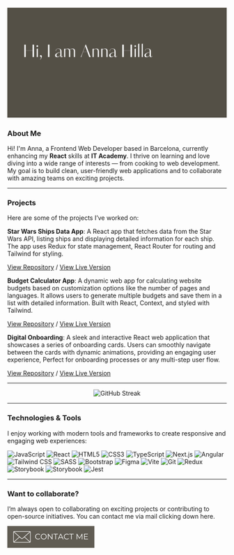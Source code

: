 ![banner](./assets/banner.png)

### About Me

Hi! I'm Anna, a Frontend Web Developer based in Barcelona, currently enhancing my **React** skills at **IT Academy**. I thrive on learning and love diving into a wide range of interests — from cooking to web development. My goal is to build clean, user-friendly web applications and to collaborate with amazing teams on exciting projects.

<hr>

### Projects

Here are some of the projects I’ve worked on:

**Star Wars Ships Data App**: A React app that fetches data from the Star Wars API, listing ships and displaying detailed information for each ship. The app uses Redux for state management, React Router for routing and Tailwind for styling.

<a href="https://github.com/annahilla/7-Star-Wars-Guide">View Repository</a> / <a href="https://star-wars-starship-explorer.vercel.app/">View Live Version</a>

**Budget Calculator App**: A dynamic web app for calculating website budgets based on customization options like the number of pages and languages. It allows users to generate multiple budgets and save them in a list with detailed information. Built with React, Context, and styled with Tailwind.

<a href="https://github.com/annahilla/6-Budget-App">View Repository</a> / <a href="https://web-budget-calculator.vercel.app">View Live Version</a>

**Digital Onboarding**: A sleek and interactive React web application that showcases a series of onboarding cards. Users can smoothly navigate between the cards with dynamic animations, providing an engaging user experience, Perfect for onboarding processes or any multi-step user flow.

<a href="https://github.com/annahilla/5-Digital-Onboarding">View Repository</a> / <a href="https://digital-onboarding.vercel.app">View Live Version</a>

<hr>

<div align="center">
    <img src="https://streak-stats.demolab.com?user=annahilla&theme=graywhite" alt="GitHub Streak" />
</div>

<hr>

### Technologies & Tools

I enjoy working with modern tools and frameworks to create responsive and engaging web experiences:

<p align="left">
  <img src="https://img.shields.io/badge/JavaScript-%23F7DF1E.svg?style=for-the-badge&logo=javascript&logoColor=black" alt="JavaScript" />
  <img src="https://img.shields.io/badge/React-%2361DAFB.svg?style=for-the-badge&logo=react&logoColor=black" alt="React" />
  <img src="https://img.shields.io/badge/HTML5-%23E34F26.svg?style=for-the-badge&logo=html5&logoColor=white" alt="HTML5" />
  <img src="https://img.shields.io/badge/CSS3-%231572B6.svg?style=for-the-badge&logo=css3&logoColor=white" alt="CSS3" />
  <img src="https://img.shields.io/badge/TypeScript-%23007ACC.svg?style=for-the-badge&logo=typescript&logoColor=white" alt="TypeScript" />
  <img src="https://img.shields.io/badge/Next.js-%23000000.svg?style=for-the-badge&logo=next.js&logoColor=white" alt="Next.js" />
  <img src="https://img.shields.io/badge/Angular-red?style=for-the-badge&logo=angular&logoColor=white" alt="Angular" />
  <img src="https://img.shields.io/badge/Tailwind-%2338B2AC.svg?style=for-the-badge&logo=tailwind-css&logoColor=white" alt="Tailwind CSS" />
  <img src="https://img.shields.io/badge/SASS-%23CC6699.svg?style=for-the-badge&logo=sass&logoColor=white" alt="SASS" />
  <img src="https://img.shields.io/badge/Bootstrap-%23563D7C.svg?style=for-the-badge&logo=bootstrap&logoColor=white" alt="Bootstrap" />
  <img src="https://img.shields.io/badge/Figma-%23F24E1E.svg?style=for-the-badge&logo=figma&logoColor=white" alt="Figma" />
  <img src="https://img.shields.io/badge/Vite-%23646CFF.svg?style=for-the-badge&logo=vite&logoColor=white" alt="Vite" />
  <img src="https://img.shields.io/badge/Git-%23F05032.svg?style=for-the-badge&logo=git&logoColor=white" alt="Git" />
  <img src="https://img.shields.io/badge/Redux-%23764ABC.svg?style=for-the-badge&logo=redux&logoColor=white" alt="Redux" />
  <img src="https://img.shields.io/badge/Storybook-%23FF4785.svg?style=for-the-badge&logo=storybook&logoColor=white" alt="Storybook" />
  <img src="https://img.shields.io/badge/Firebase-orange.svg?style=for-the-badge&logo=firebase&logoColor=white" alt="Storybook" />
  <img src="https://img.shields.io/badge/Jest-C21325.svg?style=for-the-badge&logo=jest&logoColor=white" alt="Jest" />
</p>

<hr>

### Want to collaborate?

I’m always open to collaborating on exciting projects or contributing to open-source initiatives. You can contact me via mail clicking down here.

<p align="left">
  <a href="mailto:annahilla21@gmail.com"><img src="./assets/contact-me-btn.png" alt="Contact Me Button" width="200"></a>
</p>
